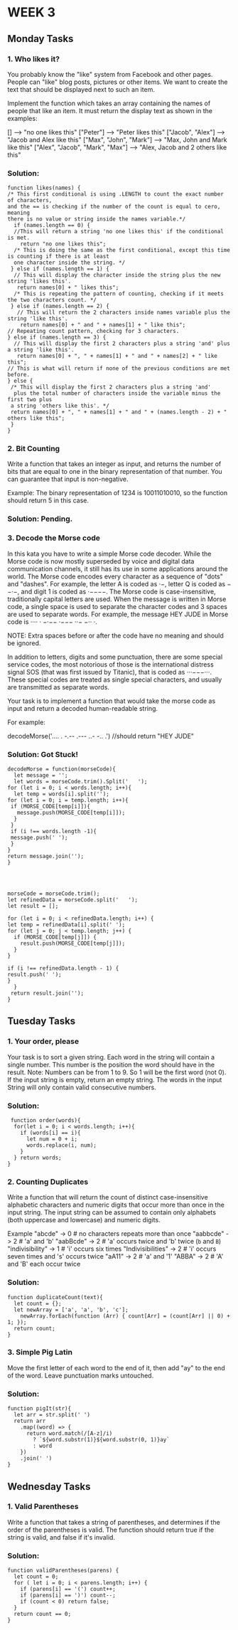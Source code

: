 # WEEK 3

## Monday Tasks

### 1. Who likes it?
You probably know the "like" system from Facebook and other pages. People can "like" blog posts, pictures or other items. We want to create the text that should be displayed next to such an item.

Implement the function which takes an array containing the names of people that like an item. It must return the display text as shown in the examples:

[]                                -->  "no one likes this"
["Peter"]                         -->  "Peter likes this"
["Jacob", "Alex"]                 -->  "Jacob and Alex like this"
["Max", "John", "Mark"]           -->  "Max, John and Mark like this"
["Alex", "Jacob", "Mark", "Max"]  -->  "Alex, Jacob and 2 others like this"

### Solution:
    function likes(names) {
    /* This first conditional is using .LENGTH to count the exact number of characters,
    and the == is checking if the number of the count is equal to cero, meaning
    there is no value or string inside the names variable.*/
      if (names.length == 0) {
      //This will return a string 'no one likes this' if the conditional is met.
        return "no one likes this";
      /* This is doing the same as the first conditional, except this time is counting if there is at least
      one character inside the string. */
     } else if (names.length == 1) {
      // This will display the character inside the string plus the new string 'likes this'.
       return names[0] + " likes this";
      /* This is repeating the pattern of counting, checking if it meets the two characters count. */
     } else if (names.length == 2) {
       // This will return the 2 characters inside names variable plus the string 'like this'.
        return names[0] + " and " + names[1] + " like this";
    // Repeating count pattern, checking for 3 characters.
    } else if (names.length == 3) {
      // This will display the first 2 characters plus a string 'and' plus a string 'like this'.
       return names[0] + ", " + names[1] + " and " + names[2] + " like this";
    // This is what will return if none of the previous conditions are met before.
    } else {
     /* This will display the first 2 characters plus a string 'and'
      plus the total number of characters inside the variable minus the first two plus
     a string 'others like this'. */
     return names[0] + ", " + names[1] + " and " + (names.length - 2) + " others like this";
     }
    }

### 2. Bit Counting
Write a function that takes an integer as input, and returns the number of bits that are equal to one in the binary representation of that number. You can guarantee that input is non-negative.

Example: The binary representation of 1234 is 10011010010, so the function should return 5 in this case.

### Solution: Pending.


### 3. Decode the Morse code
In this kata you have to write a simple Morse code decoder. While the Morse code is now mostly superseded by voice and digital data communication channels, it still has its use in some applications around the world.
The Morse code encodes every character as a sequence of "dots" and "dashes". For example, the letter A is coded as ·−, letter Q is coded as −−·−, and digit 1 is coded as ·−−−−. The Morse code is case-insensitive, traditionally capital letters are used. When the message is written in Morse code, a single space is used to separate the character codes and 3 spaces are used to separate words. For example, the message HEY JUDE in Morse code is ···· · −·−−   ·−−− ··− −·· ·.

NOTE: Extra spaces before or after the code have no meaning and should be ignored.

In addition to letters, digits and some punctuation, there are some special service codes, the most notorious of those is the international distress signal SOS (that was first issued by Titanic), that is coded as ···−−−···. These special codes are treated as single special characters, and usually are transmitted as separate words.

Your task is to implement a function that would take the morse code as input and return a decoded human-readable string.

For example:

decodeMorse('.... . -.--   .--- ..- -.. .')
//should return "HEY JUDE"

### Solution: Got Stuck!

    decodeMorse = function(morseCode){
      let message = '';
      let words = morseCode.trim().Split('   ');
    for (let i = 0; i < words.length; i++){
      let temp = words[i].split('');
    for (let i = 0; i = temp.length; i++){
     if (MORSE_CODE[temp[i]]){
       message.push(MORSE_CODE[temp[i]]);
      }
     }
     if (i !== words.length -1){
     message.push(' ');
     }
    }
    return message.join('');
    }




    morseCode = morseCode.trim();
    let refinedData = morseCode.split('   ');
    let result = [];
  
    for (let i = 0; i < refinedData.length; i++) {
    let temp = refinedData[i].split(' ');
    for (let j = 0; j < temp.length; j++) {
      if (MORSE_CODE[temp[j]]) {
        result.push(MORSE_CODE[temp[j]]);
      }
    }
    
    if (i !== refinedData.length - 1) {
    result.push(' ');
    }
      }
     return result.join('');
    }


## Tuesday Tasks

### 1. Your order, please
Your task is to sort a given string. Each word in the string will contain a single number. This number is the position the word should have in the result.
Note: Numbers can be from 1 to 9. So 1 will be the first word (not 0).
If the input string is empty, return an empty string. The words in the input String will only contain valid consecutive numbers.

### Solution:
     function order(words){
      for(let i = 0; i < words.length; i++){
        if (words[i] == i){
          let num = 0 + i;
          words.replace(i, num);
        }
      } return words;
    }

### 2. Counting Duplicates
Write a function that will return the count of distinct case-insensitive alphabetic characters and numeric digits that occur more than once in the input string. The input string can be assumed to contain only alphabets (both uppercase and lowercase) and numeric digits.

Example
"abcde" -> 0 # no characters repeats more than once
"aabbcde" -> 2 # 'a' and 'b'
"aabBcde" -> 2 # 'a' occurs twice and 'b' twice (`b` and `B`)
"indivisibility" -> 1 # 'i' occurs six times
"Indivisibilities" -> 2 # 'i' occurs seven times and 's' occurs twice
"aA11" -> 2 # 'a' and '1'
"ABBA" -> 2 # 'A' and 'B' each occur twice

### Solution:
    function duplicateCount(text){
      let count = {};
      let newArray = ['a', 'a', 'b', 'c'];
        newArray.forEach(function (Arr) { count[Arr] = (count[Arr] || 0) + 1; });
      return count;
    }

### 3. Simple Pig Latin
Move the first letter of each word to the end of it, then add "ay" to the end of the word. Leave punctuation marks untouched.

### Solution:
    function pigIt(str){  
      let arr = str.split(' ')
      return arr
        .map((word) => {
          return word.match(/[A-z]/i)
            ? `${word.substr(1)}${word.substr(0, 1)}ay`
            : word
        })
        .join(' ')
    }

## Wednesday Tasks

### 1. Valid Parentheses
Write a function that takes a string of parentheses, and determines if the order of the parentheses is valid. The function should return true if the string is valid, and false if it's invalid.

### Solution:
    function validParentheses(parens) {
      let count = 0;
      for ( let i = 0; i < parens.length; i++) {
        if (parens[i] == '(') count++;
        if (parens[i] == ')') count--;
        if (count < 0) return false;
      }
      return count == 0;
    }
